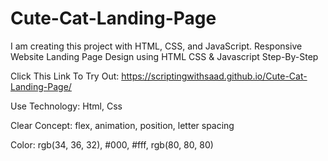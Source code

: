 # Cute-Cat-Landing-Page
I am creating this project with HTML, CSS, and JavaScript. Responsive Website Landing Page Design using HTML CSS &amp; Javascript Step-By-Step


Click This Link To Try Out: https://scriptingwithsaad.github.io/Cute-Cat-Landing-Page/

Use Technology: 
Html, Css

Clear Concept: 
flex, animation, position, letter spacing


Color: 
rgb(34, 36, 32), 
#000, 
#fff, 
rgb(80, 80, 80)
